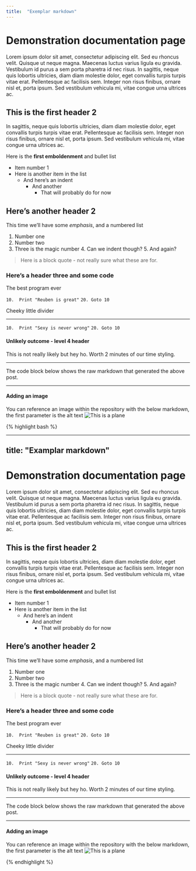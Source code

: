 ```yaml
---
title:  "Exemplar markdown"
---
```

# Demonstration documentation page
Lorem ipsum dolor sit amet, consectetur adipiscing elit. Sed eu rhoncus velit. Quisque ut neque magna. Maecenas luctus varius ligula eu gravida. Vestibulum id purus a sem porta pharetra id nec risus. In sagittis, neque quis lobortis ultricies, diam diam molestie dolor, eget convallis turpis turpis vitae erat. Pellentesque ac facilisis sem. Integer non risus finibus, ornare nisl et, porta ipsum. Sed vestibulum vehicula mi, vitae congue urna ultrices ac.

## This is the first header 2
In sagittis, neque quis lobortis ultricies, diam diam molestie dolor, eget convallis turpis turpis vitae erat. Pellentesque ac facilisis sem. Integer non risus finibus, ornare nisl et, porta ipsum. Sed vestibulum vehicula mi, vitae congue urna ultrices ac.

Here is the **first emboldenment** and bullet list

- Item number 1
- Here is another item in the list
	- And here’s an indent
		- And another
			- That will probably do for now

## Here’s another header 2
This time we’ll have some *emphasis*, and a numbered list

1. Number one
2. Number two
3. Three is the magic number
	4. Can we indent though?
		5. And again?


> Here is a block quote - not really sure what these are for.

### Here’s a header three and some code
The best program ever

``10.  Print "Reuben is great"``
``20. Goto 10``

Cheeky little divider

---- 

``10.  Print "Sexy is never wrong"``
``20. Goto 10``

#### Unlikely outcome - level 4 header
This is not really likely but hey ho.  Worth 2 minutes of our time styling.

----

The code block below shows the raw markdown that generated the above post.

----

#### Adding an image
You can reference an image within the repository with the below markdown, the first parameter is the alt text
![This is a plane](/DevelopmentTeamProcess/images/plane.jpg)


{% highlight bash %}

---
title:  "Examplar markdown"
---
# Demonstration documentation page
Lorem ipsum dolor sit amet, consectetur adipiscing elit. Sed eu rhoncus velit. Quisque ut neque magna. Maecenas luctus varius ligula eu gravida. Vestibulum id purus a sem porta pharetra id nec risus. In sagittis, neque quis lobortis ultricies, diam diam molestie dolor, eget convallis turpis turpis vitae erat. Pellentesque ac facilisis sem. Integer non risus finibus, ornare nisl et, porta ipsum. Sed vestibulum vehicula mi, vitae congue urna ultrices ac.

## This is the first header 2
In sagittis, neque quis lobortis ultricies, diam diam molestie dolor, eget convallis turpis turpis vitae erat. Pellentesque ac facilisis sem. Integer non risus finibus, ornare nisl et, porta ipsum. Sed vestibulum vehicula mi, vitae congue urna ultrices ac.

Here is the **first emboldenment** and bullet list

- Item number 1
- Here is another item in the list
	- And here’s an indent
		- And another
			- That will probably do for now

## Here’s another header 2
This time we’ll have some *emphasis*, and a numbered list

1. Number one
2. Number two
3. Three is the magic number
	4. Can we indent though?
		5. And again?


> Here is a block quote - not really sure what these are for.

### Here’s a header three and some code
The best program ever

``10.  Print "Reuben is great"``
``20. Goto 10``

Cheeky little divider

---- 

``10.  Print "Sexy is never wrong"``
``20. Goto 10``

#### Unlikely outcome - level 4 header
This is not really likely but hey ho.  Worth 2 minutes of our time styling.

----

The code block below shows the raw markdown that generated the above post.

----

#### Adding an image
You can reference an image within the repository with the below markdown, the first parameter is the alt text
![This is a plane](/DevelopmentTeamProcess/images/plane.jpg)

{% endhighlight %}